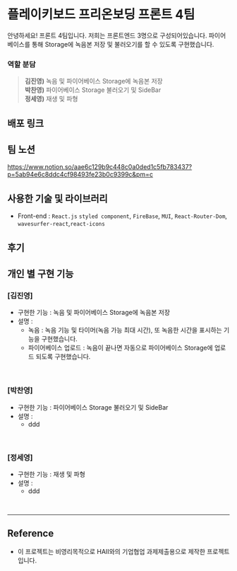 # 플레이키보드 프리온보딩 프론트 4팀

안녕하세요! 프론트 4팀입니다. 저희는 프론트엔드 3명으로 구성되어있습니다.
파이어베이스를 통해 Storage에 녹음본 저장 및 불러오기를 할 수 있도록 구현했습니다.

### 역할 분담

>**김진영)** 녹음 및 파이어베이스 Storage에 녹음본 저장 <br/>
**박찬영)** 파이어베이스 Storage 불러오기 및 SideBar <br/>
**정세영)** 재생 및 파형

##  배포 링크


## 팀 노션
https://www.notion.so/aae6c129b9c448c0a0ded1c5fb783437?p=5ab94e6c8ddc4cf98493fe23b0c9399c&pm=c


## 사용한 기술 및 라이브러리
+ Front-end : `React.js` `styled component`, `FireBase`, `MUI`, `React-Router-Dom`, `wavesurfer-react`,`react-icons`

## 후기

## 개인 별 구현 기능

### [김진영]
- 구현한 기능 : 녹음 및 파이어베이스 Storage에 녹음본 저장
- 설명 : 
  - 녹음 : 녹음 기능 및 타이머(녹음 가능 최대 시간), 또 녹음한 시간을 표시하는 기능을 구현했습니다.
  - 파이어베이스 업로드 : 녹음이 끝나면 자동으로 파이어베이스 Storage에 업로드 되도록 구현했습니다.
<br/>

### [박찬영]
- 구현한 기능 : 파이어베이스 Storage 불러오기 및 SideBar
- 설명 : 
  - ddd
<br/>

### [정세영]
- 구현한 기능 : 재생 및 파형
- 설명 :
  - ddd

<br/>

  
---

## Reference

- 이 프로젝트는 비영리목적으로 HAII와의 기업협업 과제제출용으로 제작한 프로젝트입니다.

